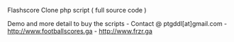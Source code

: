 Flashscore Clone php script ( full source code )

Demo and more detail to buy the scripts - Contact @ ptgddl[at]gmail.com - http://www.footballscores.ga -  http://www.frzr.ga
